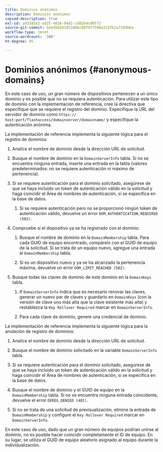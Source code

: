 ```yaml
---
title: Dominios anónimos
description: Dominios anónimos
copied-description: true
exl-id: a9358582-ad25-4016-94d2-cd82b4c00573
source-git-commit: be43bbbd1051886c8979ff590a3197b2a7249b6a
workflow-type: tm+mt
source-wordcount: '380'
ht-degree: 0%

---
```


# Dominios anónimos {#anonymous-domains}

En este caso de uso, un gran número de dispositivos pertenecen a un único dominio y es posible que no se requiera autenticación. Para utilizar este tipo de dominio con la implementación de referencia, cree la directiva que especifique que se requiere el registro del dominio. Especifique la URL del servidor de dominio como `https:// host:port/flashaccess/domainserver/domainname/` y especifique la autenticación anónima.

La implementación de referencia implementa la siguiente lógica para el registro de dominios:

1. Analice el nombre de dominio desde la dirección URL de solicitud.
1. Busque el nombre de dominio en la `DomainServerInfo` tabla. Si no se encuentra ninguna entrada, inserte una entrada en la tabla (valores predeterminados: no se requiere autenticación ni máximo de pertenencia).
1. Si se requiere autenticación para el dominio solicitado, asegúrese de que se haya incluido un token de autenticación válido en la solicitud y haga coincidir el Área de nombres de autenticación, si se especifica en la base de datos.

   1. Si se requiere autenticación pero no se proporcionó ningún token de autenticación válido, devuelve un error `DOM_AUTHENTICATION_REQUIRED (503)`.

1. Compruebe si el dispositivo ya se ha registrado con el dominio:

   1. Busque el nombre de dominio en la `DomainMembership` tabla. Para cada GUID de equipo encontrado, compárelo con el GUID de equipo de la solicitud. Si se trata de un equipo nuevo, agregue una entrada al `DomainMembership` tabla.

   1. Si es un dispositivo nuevo y ya se ha alcanzado la pertenencia máxima, devuelve un error `DOM_LIMIT_REACHED (502)`.

1. Busque todas las claves de dominio de este dominio en la `DomainKeys` tabla.

   1. If `DomainServerInfo` indica que es necesario renovar las claves, generar un nuevo par de claves y guardarlo en `DomainKeys` (con la versión de clave uno más alta que la clave existente más alta) y restablezca la `Key Rollover Required` marcar en `DomainServerInfo`.

   1. Para cada clave de dominio, genere una credencial de dominio.

La implementación de referencia implementa la siguiente lógica para la anulación de registro de dominios:

1. Analice el nombre de dominio desde la dirección URL de solicitud.
1. Busque el nombre de dominio solicitado en la variable `DomainServerInfo` tabla.
1. Si se requiere autenticación para el dominio solicitado, asegúrese de que se haya incluido un token de autenticación válido en la solicitud y haga coincidir el Área de nombres de autenticación, si se especifica en la base de datos.
1. Busque el nombre de dominio y el GUID de equipo en la `DomainMembership` tabla. Si no se encuentra ninguna entrada coincidente, devuelve el error `DEREG_DENIED (401)`.

1. Si no se trata de una solicitud de previsualización, elimine la entrada de `DomainMembership` y configure el `Key Rollover Required` marcar en `DomainServerInfo`.

En este caso de uso, dado que un gran número de equipos podrían unirse al dominio, no es posible hacer coincidir completamente el ID de equipo. En su lugar, se utiliza el GUID de equipo aleatorio asignado al equipo durante la individualización.
